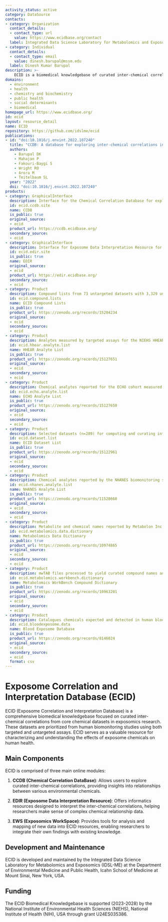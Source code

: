 ```yaml
---
activity_status: active
category: DataSource
contacts:
- category: Organization
  contact_details:
  - contact_type: url
    value: https://www.ecidbase.org/contact
  label: Integrated Data Science Laboratory for Metabolomics and Exposomics (IDSL-ME)
- category: Individual
  contact_details:
  - contact_type: email
    value: dinesh.barupal@mssm.edu
  label: Dinesh Kumar Barupal
description: >-
    ECID is a biomedical knowledgebase of curated inter-chemical correlations from the core chemical datasets in exposomics. These datasets are prioritized from human biomonitoring studies using targeted and untargeted assays. ECID has applications in characterizing and understanding the effects of exposome chemicals on the human health.
domains:
  - environment
  - health
  - chemistry and biochemistry
  - public health
  - social determinants
  - biomedical
homepage_url: https://www.ecidbase.org/
id: ecid
layout: resource_detail
name: ECID
repository: https://github.com/idslme/ecid
publications:
- id: "doi:10.1016/j.envint.2022.107240"
  title: "CCDB: A database for exploring inter-chemical correlations in metabolomics and exposomics datasets"
  authors:
    - Barupal DK
    - Mahajan P
    - Fakouri-Baygi S
    - Wright RO
    - Arora M
    - Teitelbaum SL
  year: "2022"
  doi: "doi:10.1016/j.envint.2022.107240"
products:
- category: GraphicalInterface
  description: Interface for the Chemical Correlation Database for exploring curated inter-chemical correlations
  id: ecid.ccdb.site
  name: CCDB
  is_public: true
  original_source:
  - ecid
  product_url: https://ccdb.ecidbase.org/
  secondary_source:
  - ecid
- category: GraphicalInterface
  description: Interface for Exposome Data Interpretation Resource for interpreting inter-chemical correlations
  id: ecid.edir.site
  is_public: true
  name: EDIR
  original_source:
  - ecid
  product_url: https://edir.ecidbase.org/
  secondary_source:
  - ecid
- category: Product
  description: Compound lists from 73 untargeted datasets with 3,329 unique 2D structures.
  id: ecid.compound.lists
  name: ECID Compound Lists
  is_public: true
  product_url: https://zenodo.org/records/15204234
  original_source:
  - ecid
  secondary_source:
  - ecid
- category: Product
  description: Analytes measured by targeted assays for the NIEHS HHEAR program.
  id: ecid.hhear.analyte.list
  name: HHEAR Analyte List
  is_public: true
  product_url: https://zenodo.org/records/15127651
  original_source:
  - ecid
  secondary_source:
  - ecid
- category: Product
  description: Chemical analytes reported for the ECHO cohort measured by targeted assays.
  id: ecid.echo.analyte.list
  name: ECHO Analyte List
  is_public: true
  product_url: https://zenodo.org/records/15127650
  original_source:
  - ecid
  secondary_source:
  - ecid
- category: Product
  description: Selected datasets (n=289) for computing and curating inter-chemical correlations.
  id: ecid.dataset.list
  name: ECID Dataset List
  is_public: true
  product_url: https://zenodo.org/records/15122961
  original_source:
  - ecid
  secondary_source:
  - ecid
- category: Product
  description: Chemical analytes reported by the NHANES biomonitoring survey.
  id: ecid.nhanes.analyte.list
  name: NHANES Analyte List
  is_public: true
  product_url: https://zenodo.org/records/11528668
  original_source:
  - ecid
  secondary_source:
  - ecid
- category: Product
  description: Metabolite and chemical names reported by Metabolon Inc. in PMC articles.
  id: ecid.metabolomics.data.dictionary
  name: Metabolomics Data Dictionary
  is_public: true
  product_url: https://zenodo.org/records/10974865
  original_source:
  - ecid
  secondary_source:
  - ecid
- category: Product
  description: mwTAB files processed to yield curated compound names and identifiers.
  id: ecid.metabolomics.workbench.dictionary
  name: Metabolomics WorkBench Compound Dictionary
  is_public: true
  product_url: https://zenodo.org/records/10963201
  original_source:
  - ecid
  secondary_source:
  - ecid
- category: Product
  description: Catalogues chemicals expected and detected in human blood specimens.
  id: ecid.bloodexposome.data
  name: Blood Exposome Database
  is_public: true
  product_url: https://zenodo.org/records/8146024
  original_source:
  - ecid
  secondary_source:
  - ecid
  format: csv
---
```


# Exposome Correlation and Interpretation Database (ECID)

ECID (Exposome Correlation and Interpretation Database) is a comprehensive biomedical knowledgebase focused on curated inter-chemical correlations from core chemical datasets in exposomics research. These datasets are prioritized from human biomonitoring studies using both targeted and untargeted assays. ECID serves as a valuable resource for characterizing and understanding the effects of exposome chemicals on human health.

## Main Components

ECID is comprised of three main online modules:

1. **CCDB (Chemical Correlation DataBase)**: Allows users to explore curated inter-chemical correlations, providing insights into relationships between various environmental chemicals.

2. **EDIR (Exposome Data Interpretation Resource)**: Offers informatics resources designed to interpret the inter-chemical correlations, helping researchers make sense of complex chemical relationship data.

3. **EWS (Exposomics WorkSpace)**: Provides tools for analysis and mapping of new data into ECID resources, enabling researchers to integrate their own findings with existing knowledge.

## Development and Maintenance

ECID is developed and maintained by the Integrated Data Science Laboratory for Metabolomics and Exposomics (IDSL-ME) at the Department of Environmental Medicine and Public Health, Icahn School of Medicine at Mount Sinai, New York, USA.

## Funding

The ECID Biomedical Knowledgebase is supported (2023-2028) by the National Institute of Environmental Health Sciences (NIEHS), National Institute of Health (NIH), USA through grant U24ES035386.